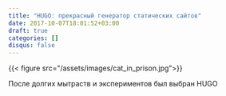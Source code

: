 ```yaml
---
title: "HUGO: прекрасный генератор статических сайтов"
date: 2017-10-07T18:01:52+03:00
draft: true
categories: []
disqus: false
---
```


{{< figure src="/assets/images/cat_in_prison.jpg">}}

<!--more-->

После долгих мытраств и экспериментов был выбран HUGO
